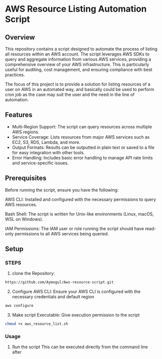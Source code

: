 # AWS Resource Listing Automation Script
## Overview
This repository contains a script designed to automate the process of listing all resources within an AWS account. The script leverages AWS SDKs to query and aggregate information from various AWS services, providing a comprehensive overview of your AWS infrastructure. This is particularly useful for auditing, cost management, and ensuring compliance with best practices.

The focus of this project is to provide a solution for listing resources of a user 
on AWS in an automated way, and basically could be used to perform cron job as the case may suit the user and the need in the line of automation.


## Features
- Multi-Region Support: The script can query resources across multiple AWS regions.
- Service Coverage: Lists resources from major AWS services such as EC2, S3, RDS, Lambda, and more.
- Output Formats: Results can be outputted in plain text or saved to a file for easy integration with other tools.
- Error Handling: Includes basic error handling to manage API rate limits and service-specific issues.


## Prerequisites
Before running the script, ensure you have the following:

AWS CLI: Installed and configured with the necessary permissions to query AWS resources.

Bash Shell: The script is written for Unix-like environments (Linux, macOS, WSL on Windows).

IAM Permissions: The IAM user or role running the script should have read-only permissions to all AWS services being queried.

## Setup

### STEPS
1. clone the Repository:
```sh
https://github.com/Aymogul/Aws-resource-script.git
```

2. Configure AWS CLI:
Ensure your AWS CLI is configured with the necessary credentials and default region
```sh
aws configure
```

3. Make script Executable:
Give execution permission to the script
```sh
chmod +x aws_resource_list.sh
```

### Usage 
1. Run the script
This can be executed directly from the command line after
